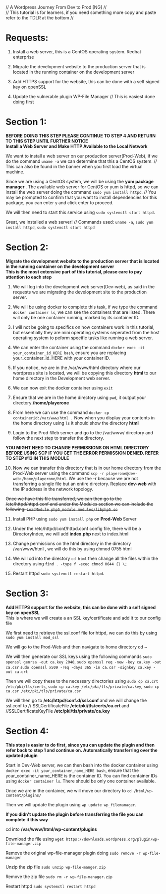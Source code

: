 <p>// A Wordpress Journey From Dev to Prod [NG] //<br>
// This tutorial is for learners, if you need something more copy and paste refer to the TDLR at the bottom // </p>

# Requests:
1. Install a web server, this is a CentOS operating system. Redhat enterprise

2. Migrate the development website to the production server that is located in the running container on the development server

3. Add HTTPS support for the website, this can be done with a self signed key on openSSL

4. Update the vulnerable plugin WP-File Manager // This is easiest done doing first

# Section 1: 
<p><strong> BEFORE DOING THIS STEP PLEASE CONTINUE TO STEP 4 AND RETURN TO THIS STEP UNTIL FURTHER NOTICE </strong><br>
<strong> Install a Web Server and Make HTTP Available to the Local Network </strong></p>

We want to install a web server on our production server(Prod-Web), if we do the command `uname -a` we can determine that this a CentOS system. // This can also be found in the banner when you first load the virtual machine. 

Since we are using a CentOS system, we will be using the <strong> yum package manager </strong>. The available web server for CentOS or yum is httpd, so we can install the web server doing the command `sudo yum install httpd`. // You may be prompted to confirm that you want to install dependencies for this package, you can enter `y` and click enter to proceed. 

We will then need to start this service using `sudo systemctl start httpd`. 

Great, we installed a web server! // Commands used: `uname -a`, `sudo yum install httpd`, `sudo systemctl start httpd`

# Section 2:
<p><strong> Migrate the development website to the production server that is located in the running container on the development server </strong><br>
<strong> This is the most extensive part of this tutorial, please care to pay attention to each step </strong></p>

1. We will log into the development web server(Dev-web), as said in the requests we are migrating the development site to the production server. 

2. We will be using docker to complete this task, if we type the command `docker container ls`, we can see the containers that are listed. There will only be one container running, marked by its container ID.

3. I will not be going to specifics on how containers work in this tutorial, but essentially they are mini operating systems seperated from the host operating system to peform specific tasks like running a web server. 

4. We can enter the container using the command `docker exec -it your_container_id_HERE bash`, ensure you are replacing your_container_id_HERE with your container ID.

5. If you notice, we are in the /var/www/html directory where our wordpress site is located, we will be copying this directory <strong> html </strong> to our home directory in the Development web server. 

6. We can now exit the docker container using `exit` 

7. Ensure that we are in the home directory using `pwd`, it output your directory <strong> /home/playerone </strong> 

8. From here we can use the command `docker cp containerid:/var/www/html .` Now when you display your contents in the home directory using `ls` it should show the directory <strong> html </strong>

9. Login to the Prod-Web server and go to the /var/www/ directory and follow the next step to transfer the directory.

<strong> YOU MIGHT NEED TO CHANGE PERMISSIONS ON HTML DIRECTORY BEFORE USING SCP IF YOU GET THE ERROR PERMISSION DENIED. REFER TO STEP #13 IN THIS MODULE </strong> 

10. Now we can transfer this directory that is in our home directory from the Prod-Web server using the command `scp -r playerone@dev-web:/home/playerone/html`. We use the -r because we are not transferring a single file but an entire directory. Replace <strong> dev-web </strong> with the IP address in the network topology. 

~~Once we have this file transferred, we can then go to the <source> /etc/httpd/httpd.conf </source> and under the Modules section we can include the following:
`LoadModule php5_module modules/libphp5.so`~~

11. Install PHP using `sudo yum install php` on <strong> Prod-Web </strong> Server

12. Under the /etc/httpd/conf/httpd.conf config file, there will be a DirectoryIndex, we will add <strong> index.php </strong> next to <source> index.html

13. Change permissions on the html directory in the directory <source> /var/www/html </source>, we will do this by using chmod 0755 html

14. We will cd into the directory `cd html` then change all the files within the directory using `find . -type f -exec chmod 0644 {} \;`

15. Restart httpd `sudo systemctl restart httpd`.

# Section 3:
<p><strong> Add HTTPS support for the website, this can be done with a self signed key on openSSL </strong><br>
This is where we will create a an SSL key/certificate and add it to our config file</p>

We first need to retrieve the ssl.conf file for httpd, we can do this by using `sudo yum install mod_ssl` 

We will go to the Prod-Web and then navigate to home directory cd ~

We will then generate our SSL keys using the following commands `sudo openssl genrsa -out ca.key 2048`, `sudo openssl req -new -key ca.key -out ca.csr` `sudo openssl x509 -req -days 365 -in ca.csr -signkey ca.key -out ca.crt`

Then we will copy these to the necessary directories using `sudo cp ca.crt /etc/pki/tls/certs`, `sudo cp ca.key /etc/pki/tls/private/ca.key`, `sudo cp ca.csr /etc/pki/tls/private/ca.csr` 

We will then go to <strong> /etc/httpd/conf.d/ssl.conf </strong> and we will change the ssl.conf to // SSLCertificateFile <strong> /etc/pki/tls/certs/ca.crt </strong> and //SSLCertificateKeyFile <strong> /etc/pki/tls/private/ca.key </strong> 

# Section 4:
<strong> This step is easier to do first, since you can update the plugin and then refer back to step 1 and continue on. Automatically transferring over the updated plugin </strong> 

Start in Dev-Web server, we can then bash into the docker container using `docker exec -it your_container_name_HERE bash`, ensure that the your_container_name_HERE is the container ID. You can find container IDs using `docker container ls`. There should be only one container available. 

Once we are in the container, we will move our directory to `cd /html/wp-content/plugins/` 

Then we will update the plugin using `wp update wp_filemanager`. 

<strong> If you didn't update the plugin before transferring the file you can complete it this way </strong>

cd into <strong> /var/www/html/wp-content/plugins </strong> 

Download the file using `wget https://downloads.wordpress.org/plugin/wp-file-manager.zip`

Remove the original wp-file-manager plugin doing `sudo remove -r wp-file-manager` 

Unzip the zip file `sudo unzip wp-file-manger.zip`

Remove the zip file `sudo rm -r wp-file-manager.zip`

Restart httpd `sudo systemctl restart httpd`







